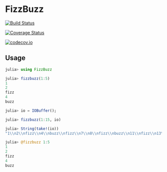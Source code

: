# FizzBuzz

[![Build Status](https://travis-ci.org/harryscholes/FizzBuzz.jl.svg?branch=master)](https://travis-ci.org/harryscholes/FizzBuzz.jl)

[![Coverage Status](https://coveralls.io/repos/harryscholes/FizzBuzz.jl/badge.svg?branch=master&service=github)](https://coveralls.io/github/harryscholes/FizzBuzz.jl?branch=master)

[![codecov.io](http://codecov.io/github/harryscholes/FizzBuzz.jl/coverage.svg?branch=master)](http://codecov.io/github/harryscholes/FizzBuzz.jl?branch=master)


## Usage

```julia
julia> using FizzBuzz

julia> fizzbuzz(1:5)
1
2
fizz
4
buzz

julia> io = IOBuffer();

julia> fizzbuzz(1:15, io)

julia> String(take!(io))
"1\\n2\\nfizz\\n4\\nbuzz\\nfizz\\n7\\n8\\nfizz\\nbuzz\\n11\\nfizz\\n13\\n14\\nfizz buzz\\n"

julia> @fizzbuzz 1:5
1
2
fizz
4
buzz
```
